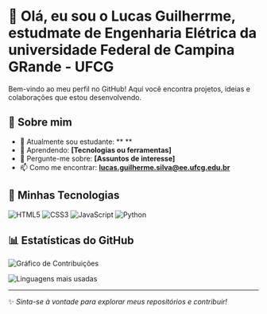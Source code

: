 # 👋 Olá, eu sou o Lucas Guilherrme, estudmate de Engenharia Elétrica da universidade Federal de Campina GRande - UFCG

Bem-vindo ao meu perfil no GitHub! 
Aqui você encontra projetos, ideias e colaborações que estou desenvolvendo.

## 🌟 Sobre mim
- 🔭 Atualmente sou estudante: ** **
- 🌱 Aprendendo: **[Tecnologias ou ferramentas]**
- 💬 Pergunte-me sobre: **[Assuntos de interesse]**
- 📫 Como me encontrar: **lucas.guilherme.silva@ee.ufcg.edu.br**

## 🚀 Minhas Tecnologias
![HTML5](https://img.shields.io/badge/HTML5-%23E34F26.svg?style=flat&logo=html5&logoColor=white)
![CSS3](https://img.shields.io/badge/CSS3-%231572B6.svg?style=flat&logo=css3&logoColor=white)
![JavaScript](https://img.shields.io/badge/JavaScript-%23F7DF1E.svg?style=flat&logo=javascript&logoColor=black)
![Python](https://img.shields.io/badge/Python-%233776AB.svg?style=flat&logo=python&logoColor=white)


## 📊 Estatísticas do GitHub
![Gráfico de Contribuições](https://github-readme-streak-stats.herokuapp.com/?user=lucas-guilherrme&theme=radical)

![Linguagens mais usadas](https://github-readme-stats.vercel.app/api/top-langs/?username=lucas-guilherrme&layout=compact&theme=radical&hide=html,css,javascript&langs_count=4&custom_title=Linguagens%20Principais%20%28Python,%20C,%20C++,%20MATLAB%29)

---

✨ _Sinta-se à vontade para explorar meus repositórios e contribuir!_
